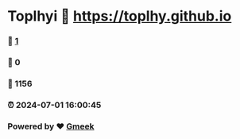 # Toplhyi :link: https://toplhy.github.io 
### :page_facing_up: [1](https://toplhy.github.io/tag.html) 
### :speech_balloon: 0 
### :hibiscus: 1156 
### :alarm_clock: 2024-07-01 16:00:45 
### Powered by :heart: [Gmeek](https://github.com/Meekdai/Gmeek)
